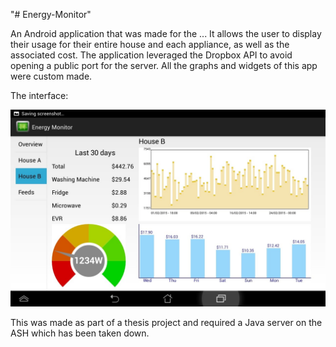 "# Energy-Monitor" 

An Android application that was made for the ... It allows the user to display their usage for their entire house and each appliance, as well as the associated cost. The application leveraged the Dropbox API to avoid opening a public port for the server. All the graphs and widgets of this app were custom made. 

The interface:

![ScreenShot](screen-shots/screen-shot.jpg?raw=true)


This was made as part of a thesis project and required a Java server on the ASH which has been taken down.
